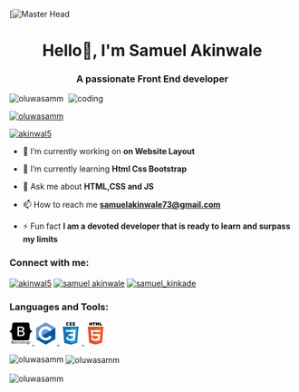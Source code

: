 [![Master Head](https://1.bp.blogspot.com/-7A4WynwLsMw/XbBpCXG8fHI/AAAAAAAAMt4/uOa1bpLskYgrwGbllhSu2SDj_Mig8SXJQCLcBGAsYHQ/s1600/2000_600px.gif)
<h1 align="center">Hello👋, I'm Samuel Akinwale</h1>
<h3 align="center">A passionate Front End developer</h3>
<img align="right" alt="coding" width="400" src="https://camo.githubusercontent.com/5ddf73ad3a205111cf8c686f687fc216c2946a75005718c8da5b837ad9de78c9/68747470733a2f2f7468756d62732e6766796361742e636f6d2f4576696c4e657874446576696c666973682d736d616c6c2e676966">

<p align="left"> <img src="https://komarev.com/ghpvc/?username=oluwasamm&label=Profile%20views&color=0e75b6&style=flat" alt="oluwasamm" /> </p>

<p align="left"> <a href="https://github.com/ryo-ma/github-profile-trophy"><img src="https://github-profile-trophy.vercel.app/?username=oluwasamm" alt="oluwasamm" /></a> </p>

<p align="left"> <a href="https://twitter.com/akinwal5" target="blank"><img src="https://img.shields.io/twitter/follow/akinwal5?logo=twitter&style=for-the-badge" alt="akinwal5" /></a> </p>

- 🔭 I’m currently working on **on Website Layout**

- 🌱 I’m currently learning **Html Css Bootstrap**

- 💬 Ask me about **HTML,CSS and JS**

- 📫 How to reach me **samuelakinwale73@gmail.com**

- ⚡ Fun fact **I am a devoted developer that is ready to learn and surpass my limits**

<h3 align="left">Connect with me:</h3>
<p align="left">
<a href="https://twitter.com/akinwal5" target="blank"><img align="center" src="https://raw.githubusercontent.com/rahuldkjain/github-profile-readme-generator/master/src/images/icons/Social/twitter.svg" alt="akinwal5" height="30" width="40" /></a>
<a href="https://fb.com/samuel akinwale" target="blank"><img align="center" src="https://raw.githubusercontent.com/rahuldkjain/github-profile-readme-generator/master/src/images/icons/Social/facebook.svg" alt="samuel akinwale" height="30" width="40" /></a>
<a href="https://instagram.com/samuel_kinkade" target="blank"><img align="center" src="https://raw.githubusercontent.com/rahuldkjain/github-profile-readme-generator/master/src/images/icons/Social/instagram.svg" alt="samuel_kinkade" height="30" width="40" /></a>
</p>

<h3 align="left">Languages and Tools:</h3>
<p align="left"> <a href="https://getbootstrap.com" target="_blank" rel="noreferrer"> <img src="https://raw.githubusercontent.com/devicons/devicon/master/icons/bootstrap/bootstrap-plain-wordmark.svg" alt="bootstrap" width="40" height="40"/> </a> <a href="https://www.cprogramming.com/" target="_blank" rel="noreferrer"> <img src="https://raw.githubusercontent.com/devicons/devicon/master/icons/c/c-original.svg" alt="c" width="40" height="40"/> </a> <a href="https://www.w3schools.com/css/" target="_blank" rel="noreferrer"> <img src="https://raw.githubusercontent.com/devicons/devicon/master/icons/css3/css3-original-wordmark.svg" alt="css3" width="40" height="40"/> </a> <a href="https://www.w3.org/html/" target="_blank" rel="noreferrer"> <img src="https://raw.githubusercontent.com/devicons/devicon/master/icons/html5/html5-original-wordmark.svg" alt="html5" width="40" height="40"/> </a> </p>

<p><img align="left" src="https://github-readme-stats.vercel.app/api/top-langs?username=oluwasamm&show_icons=true&locale=en&layout=compact" alt="oluwasamm" /></p>

<p>&nbsp;<img align="center" src="https://github-readme-stats.vercel.app/api?username=oluwasamm&show_icons=true&locale=en" alt="oluwasamm" /></p>

<p><img align="center" src="https://github-readme-streak-stats.herokuapp.com/?user=oluwasamm&" alt="oluwasamm" /></p>
